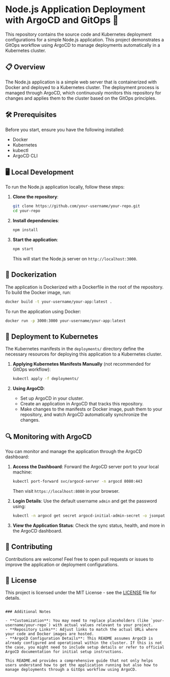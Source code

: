 
# Node.js Application Deployment with ArgoCD and GitOps 🚀

This repository contains the source code and Kubernetes deployment configurations for a simple Node.js application. This project demonstrates a GitOps workflow using ArgoCD to manage deployments automatically in a Kubernetes cluster.

## 📋 Overview

The Node.js application is a simple web server that is containerized with Docker and deployed to a Kubernetes cluster. The deployment process is managed through ArgoCD, which continuously monitors this repository for changes and applies them to the cluster based on the GitOps principles.

## 🛠️ Prerequisites

Before you start, ensure you have the following installed:
- Docker
- Kubernetes
- kubectl
- ArgoCD CLI

## 🖥️ Local Development

To run the Node.js application locally, follow these steps:

1. **Clone the repository**:
   ```bash
   git clone https://github.com/your-username/your-repo.git
   cd your-repo
   ```

2. **Install dependencies**:
   ```bash
   npm install
   ```

3. **Start the application**:
   ```bash
   npm start
   ```

   This will start the Node.js server on `http://localhost:3000`.

## 🐳 Dockerization

The application is Dockerized with a Dockerfile in the root of the repository. To build the Docker image, run:

```bash
docker build -t your-username/your-app:latest .
```

To run the application using Docker:

```bash
docker run -p 3000:3000 your-username/your-app:latest
```

## 🚢 Deployment to Kubernetes

The Kubernetes manifests in the `deployments/` directory define the necessary resources for deploying this application to a Kubernetes cluster.

1. **Applying Kubernetes Manifests Manually** (not recommended for GitOps workflow):

   ```bash
   kubectl apply -f deployments/
   ```

2. **Using ArgoCD**:

   - Set up ArgoCD in your cluster.
   - Create an application in ArgoCD that tracks this repository.
   - Make changes to the manifests or Docker image, push them to your repository, and watch ArgoCD automatically synchronize the changes.

## 🔍 Monitoring with ArgoCD

You can monitor and manage the application through the ArgoCD dashboard:

1. **Access the Dashboard**:
   Forward the ArgoCD server port to your local machine:

   ```bash
   kubectl port-forward svc/argocd-server -n argocd 8080:443
   ```

   Then visit `https://localhost:8080` in your browser.

2. **Login Details**:
   Use the default username `admin` and get the password using:

   ```bash
   kubectl -n argocd get secret argocd-initial-admin-secret -o jsonpath="{.data.password}" | base64 --decode; echo
   ```

3. **View the Application Status**:
   Check the sync status, health, and more in the ArgoCD dashboard.

## 🤝 Contributing

Contributions are welcome! Feel free to open pull requests or issues to improve the application or deployment configurations.

## 📖 License

This project is licensed under the MIT License - see the [LICENSE](LICENSE) file for details.
```

### Additional Notes

- **Customization**: You may need to replace placeholders (like `your-username/your-repo`) with actual values relevant to your project.
- **Repository Links**: Adjust links to match the actual URLs where your code and Docker images are hosted.
- **ArgoCD Configuration Details**: This README assumes ArgoCD is already configured and operational within the cluster. If this is not the case, you might need to include setup details or refer to official ArgoCD documentation for initial setup instructions.

This README.md provides a comprehensive guide that not only helps users understand how to get the application running but also how to manage deployments through a GitOps workflow using ArgoCD.
